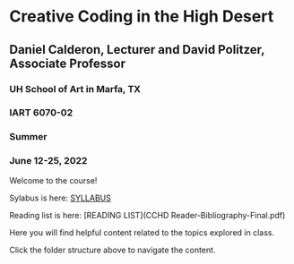 # Creative Coding in the High Desert 	
## Daniel Calderon, Lecturer and David Politzer, Associate Professor
### UH School of Art in Marfa, TX
### IART 6070-02
### Summer
### June 12-25, 2022


Welcome to the course!

Sylabus is here: [SYLLABUS](CCHD-Syallbus-220502.pdf)

Reading list is here: [READING LIST](CCHD Reader-Bibliography-Final.pdf)

Here you will find helpful content related to the topics explored in class.

Click the folder structure above to navigate the content.

